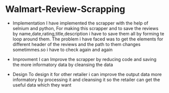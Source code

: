 # Walmart-Review-Scrapping



* Implementation
I have implemented the scrapper with the help of selnium and python, For making this scrapper and to save the reviews by name,date,rating,title,description
 i have to save them all by forming te loop around them.
The problem i have faced was to get the elements for different header of the reviews and the path to them changes sometimmes.so i have to check again and again

* Improvment
I can Improve the scrapper by reducing code and saving the more informatory data by cleansing the data

* Design
To design it for other retailer i can improve the output data more informatory by processing it and cleansing it so the retailer can get the useful data which they want

